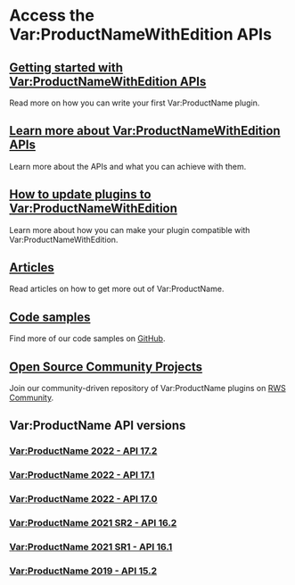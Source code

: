 # Access the Var:ProductNameWithEdition APIs

## [Getting started with Var:ProductNameWithEdition APIs](articles/gettingstarted/studio_plugin_overview.md)
Read more on how you can write your first Var:ProductName plugin.

## [Learn more about Var:ProductNameWithEdition APIs](apiconcepts/overview.md) 
Learn more about the APIs and what you can achieve with them.

## [How to update plugins to Var:ProductNameWithEdition](articles/hints_tips/Update_Plugins/how_to_update_plugins_to_trados_studio_2024.md) 
Learn more about how you can make your plugin compatible with Var:ProductNameWithEdition.

## [Articles](articles/intro.md)
Read articles on how to get more out of Var:ProductName.

## [Code samples](https://github.com/RWS/trados-studio-api-samples)
Find more of our code samples on [GitHub](https://github.com/RWS/trados-studio-api-samples).

## [Open Source Community Projects](https://github.com/RWS/trados-studio-api-samples)
Join our community-driven repository of Var:ProductName plugins on [RWS Community](https://github.com/RWS/Sdl-Community).

## Var:ProductName API versions

### [Var:ProductName 2022 - API 17.2](http://developers.rws.com/studio-api-docs/17.2/index.html)

### [Var:ProductName 2022 - API 17.1](http://developers.rws.com/studio-api-docs/17.1/index.html)

### [Var:ProductName 2022 - API 17.0](http://developers.rws.com/studio-api-docs/17.0/index.html)

### [Var:ProductName 2021 SR2 - API 16.2](http://developers.rws.com/studio-api-docs/16.2/index.html)

### [Var:ProductName 2021 SR1 - API 16.1](http://developers.rws.com/studio-api-docs/16.1/index.html)

### [Var:ProductName 2019 - API 15.2](http://developers.rws.com/studio-api-docs/15.2/index.html)
